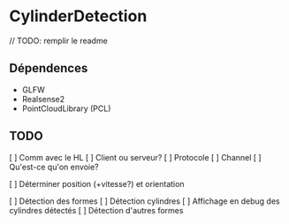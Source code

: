 # CylinderDetection

// TODO: remplir le readme

## Dépendences
* GLFW
* Realsense2
* PointCloudLibrary (PCL)

## TODO
[ ] Comm avec le HL
    [ ] Client ou serveur?
    [ ] Protocole
    [ ] Channel
    [ ] Qu'est-ce qu'on envoie?
    
[ ] Déterminer position (+vitesse?) et orientation

[ ] Détection des formes
    [ ] Détection cylindres
    [ ] Affichage en debug des cylindres détectés
    [ ] Détection d'autres formes

